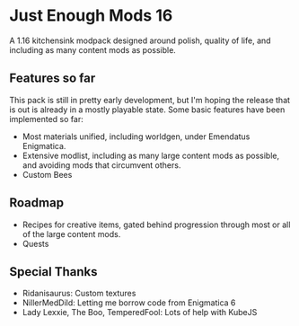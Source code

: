 # Just Enough Mods 16
A 1.16 kitchensink modpack designed around polish, quality of life, and including as many content mods as possible.

## Features so far
This pack is still in pretty early development, but I'm hoping the release that is out is already in a mostly playable state. Some basic features have been implemented so far:
- Most materials unified, including worldgen, under Emendatus Enigmatica.
- Extensive modlist, including as many large content mods as possible, and avoiding mods that circumvent others.
- Custom Bees

## Roadmap
- Recipes for creative items, gated behind progression through most or all of the large content mods.
- Quests

## Special Thanks
- Ridanisaurus: Custom textures
- NillerMedDild: Letting me borrow code from Enigmatica 6
- Lady Lexxie, The Boo, TemperedFool: Lots of help with KubeJS
